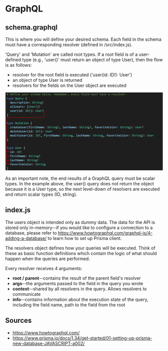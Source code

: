 # GraphQL

## schema.graphql
This is where you will define your desired schema. Each field in the schema must have a corresponding resolver (defined in /src/index.js).

'Query' and 'Mutation' are called root types. If a root field is of a user-defined type (e.g., 'user()' must return an object of type User), then the flow is as follows:
* resolver for the root field is executed ('user(id: ID!): User')
* an object of type User is returned
* resolvers for the fields on the User object are executed

<img src="assets/resolver_execution_flow.png"/>

As an important note, the end results of a GraphQL query must be scalar types. In the example above, the user() query does not return the object because it is a User type, so the next level-down of resolvers are executed and return scalar types (ID, string). 

## index.js
The users object is intended only as dummy data. The data for the API is stored only in-memory--if you would like to configure a connection to a database, please refer to https://www.howtographql.com/graphql-js/4-adding-a-database/ to learn how to set up Prisma client.

The resolvers object defines how your queries will be executed. Think of these as basic function definitions which contain the logic of what should happen when the queries are performed.

Every resolver receives 4 arguments:
* **root / parent**--contains the result of the parent field's resolver
* **args**--the arguments passed to the field in the query you wrote
* **context**--shared by all resolvers in the query. Allows resolvers to communicate
* **info**--contains information about the execution state of the query, including the field name, path to the field from the root

<!-- # Prisma
Prisma is used to connect GraphQL to a persistent data store.

To set up Prisma locally, follow the steps below.

1. Run the following commands
```
npm install -g prisma
prisma init database
```

2. Select the desired option


3. Generate the Prisma client with 
```
prisma generate
``` 

4. Make sure Docker is installed on your machine. Modify docker-compose.yml according to the needs of your connection.



Now, you can use the Prisma client by including the following line at the top of your files:
```
const { prisma } = require('./generated/prisma-client')
``` 
## datamodel.prisma
Files ending in .prisma use GraphQL schema definition language (SDL) so this will look very similar to your schema.graphql file. The '@id' directive in datamodel.prisma tells Prisma to autogenerate a GUID for records of type Link. Similarly, '@createdAt' tells Prisma to autogenerate a timestamp for the 'createdAt' field.

## prisma.yml
This file points Prisma to the HTTP endpoint for your API, the Prisma datamodel, and specifies which language the client should be generated in and where it should be located (https://www.howtographql.com/graphql-js/4-adding-a-database/). -->


## Sources
* https://www.howtographql.com/
* https://www.prisma.io/docs/1.34/get-started/01-setting-up-prisma-new-database-JAVASCRIPT-a002/